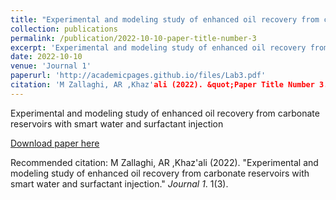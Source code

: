 ```yaml
---
title: "Experimental and modeling study of enhanced oil recovery from carbonate reservoirs"
collection: publications
permalink: /publication/2022-10-10-paper-title-number-3
excerpt: 'Experimental and modeling study of enhanced oil recovery from carbonate reservoirs with smart water and surfactant injection'
date: 2022-10-10
venue: 'Journal 1'
paperurl: 'http://academicpages.github.io/files/Lab3.pdf'
citation: 'M Zallaghi, AR ,Khaz'ali (2022). &quot;Paper Title Number 3.&quot; <i>Journal 1</i>. 1(3).'
---
```

Experimental and modeling study of enhanced oil recovery from carbonate reservoirs with smart water and surfactant injection

[Download paper here](http://academicpages.github.io/files/Lab3.pdf)

Recommended citation: M Zallaghi, AR ,Khaz'ali (2022). "Experimental and modeling study of enhanced oil recovery from carbonate reservoirs with smart water and surfactant injection." <i>Journal 1</i>. 1(3).

